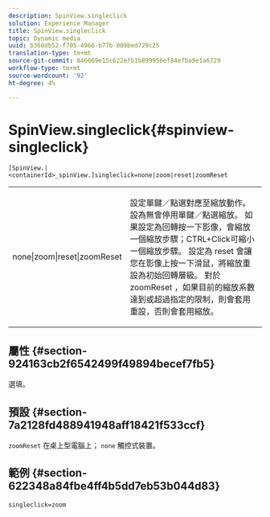```yaml
---
description: SpinView.singleclick
solution: Experience Manager
title: SpinView.singleclick
topic: Dynamic media
uuid: b360db52-f705-4966-b77b-009bed729c25
translation-type: tm+mt
source-git-commit: 846069e15c622efb1b899956ef84efba9e1a6729
workflow-type: tm+mt
source-wordcount: '92'
ht-degree: 4%

---
```



# SpinView.singleclick{#spinview-singleclick}

`[SpinView.|<containerId>_spinView.]singleclick=none|zoom|reset|zoomReset`

<table id="table_82C9252157DB41B5B98505855975D2F5"> 
 <tbody> 
  <tr> 
   <td colname="col1"> <p> <span class="codeph"> none|zoom|reset|zoomReset  </span> </p> </td> 
   <td colname="col2"> <p> 設定單鍵／點選對應至縮放動作。設為<span class="codeph">無</span>會停用單鍵／點選縮放。 如果設定為<span class="codeph">回轉</span>按一下影像，會縮放一個縮放步驟；CTRL+Click可縮小一個縮放步驟。 設定為<span class="codeph"> reset </span>會讓您在影像上按一下滑鼠，將縮放重設為初始回轉層級。 對於<span class="codeph"> zoomReset </span>，如果目前的縮放系數達到或超過指定的限制，則會套用重設，否則會套用縮放。 </p> </td> 
  </tr> 
 </tbody> 
</table>

## 屬性 {#section-924163cb2f6542499f49894becef7fb5}

選填。

## 預設 {#section-7a2128fd488941948aff18421f533ccf}

`zoomReset` 在桌上型電腦上； `none` 觸控式裝置。

## 範例 {#section-622348a84fbe4ff4b5dd7eb53b044d83}

`singleclick=zoom`
